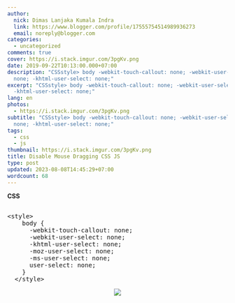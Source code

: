 ```yaml
---
author:
  nick: Dimas Lanjaka Kumala Indra
  link: https://www.blogger.com/profile/17555754514989936273
  email: noreply@blogger.com
categories:
  - uncategorized
comments: true
cover: https://i.stack.imgur.com/3pgKv.png
date: 2019-09-22T10:13:00.000+07:00
description: "CSSstyle> body -webkit-touch-callout: none; -webkit-user-select:
  none; -khtml-user-select: none;"
excerpt: "CSSstyle> body -webkit-touch-callout: none; -webkit-user-select: none;
  -khtml-user-select: none;"
lang: en
photos:
  - https://i.stack.imgur.com/3pgKv.png
subtitle: "CSSstyle> body -webkit-touch-callout: none; -webkit-user-select:
  none; -khtml-user-select: none;"
tags:
  - css
  - js
thumbnail: https://i.stack.imgur.com/3pgKv.png
title: Disable Mouse Dragging CSS JS
type: post
updated: 2023-08-08T14:45:29+07:00
wordcount: 68
---
```


<div dir="ltr" style="text-align: left;" trbidi="on"><b>CSS</b><br><pre><br>&lt;style&gt;<br>    body {<br>      -webkit-touch-callout: none;<br>      -webkit-user-select: none;<br>      -khtml-user-select: none;<br>      -moz-user-select: none;<br>      -ms-user-select: none;<br>      user-select: none;<br>    }<br>  &lt;/style&gt;<br></pre><div class="separator" style="clear: both; text-align: center;"><a href="https://i.stack.imgur.com/3pgKv.png" imageanchor="1" style="margin-left: 1em; margin-right: 1em;" rel="noopener noreferer nofollow"><img border="0" src="https://i.stack.imgur.com/3pgKv.png" data-original-width="319" data-original-height="192"></a></div> </div>